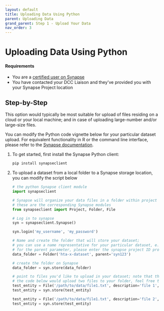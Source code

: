 ```yaml
---
layout: default
title: Uploading Data Using Python
parent: Uploading Data
grand_parent: Step 1 - Upload Your Data 
nav_order: 3
---
```


# Uploading Data Using Python

#### Requirements
- You are a [certified user on Synapse](https://docs.synapse.org/articles/accounts_certified_users_and_profile_validation.html#certified-users)
- You have contacted your DCC Liaison and they've provided you with your Synapse Project location

## Step-by-Step

This option would typically be most suitable for upload of files residing on a cloud or your local machine; and in case of uploading large-number and/or large-size files.

You can modify the Python code vignette below for your particular dataset upload. For equivalent functionality in R or the command line interface, please refer to the [Synapse documentation](https://docs.synapse.org/articles/getting_started_clients.html). 

1. To get started, first install the Synapse Python client:

    ```bash
    pip install synapseclient
    ```

2. To upload a dataset from a local folder to a Synapse storage location, you can modify the script below

    ```python
    # the python Synapse client module
    import synapseclient

    # Synapse will organize your data files in a folder within project
    # these are the corresponding Synapse modules
    from synapseclient import Project, Folder, File

    # Log in to synapse
    syn = synapseclient.Synapse()

    syn.login('my_username', 'my_password')

    # Name and create the folder that will store your dataset; 
    # you can use a name representative for your particular dataset, e.g. hta-x-dataset
    # for the parent parameter, please enter the synapse project ID provided by your DCC liaison
    data_folder = Folder('hta-x-dataset', parent='syn123')

    # create the folder on Synapse
    data_folder = syn.store(data_folder)

    # point to files you'd like to upload in your dataset; note that the description field is optional
    # the code below would upload two files to your folder, feel free to create a loop for more files
    test_entity = File('/path/to/data/file1.txt', description='file 1', parent=data_folder)
    test_entity = syn.store(test_entity)

    test_entity = File('/path/to/data/file1.txt', description='file 2', parent=data_folder)
    test_entity = syn.store(test_entity)
    ```


